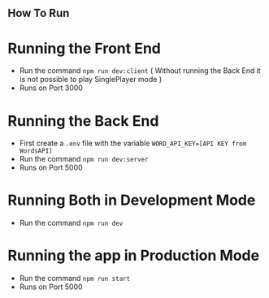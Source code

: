 ## How To Run

# Running the Front End

- Run the command `npm run dev:client` ( Without running the Back End it is not possible to play SinglePlayer mode )
- Runs on Port 3000

# Running the Back End

- First create a `.env` file with the variable `WORD_API_KEY=[API KEY from WordsAPI]`
- Run the command `npm run dev:server`
- Runs on Port 5000

# Running Both in Development Mode

- Run the command `npm run dev`

# Running the app in Production Mode

- Run the command `npm run start`
- Runs on Port 5000